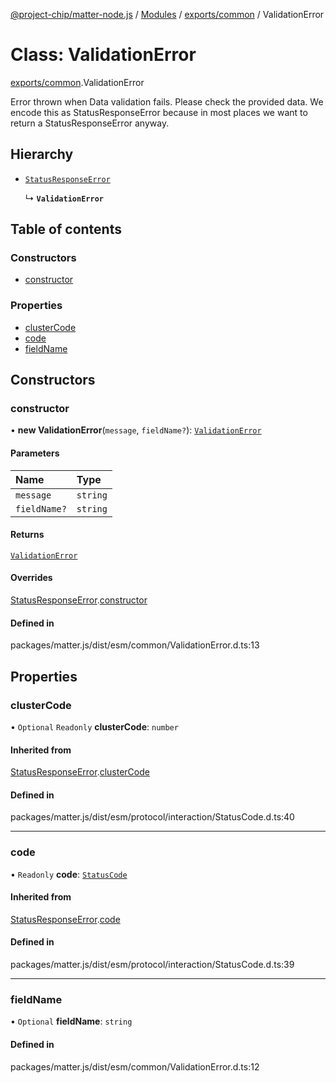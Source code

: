 [@project-chip/matter-node.js](../README.md) / [Modules](../modules.md) / [exports/common](../modules/exports_common.md) / ValidationError

# Class: ValidationError

[exports/common](../modules/exports_common.md).ValidationError

Error thrown when Data validation fails. Please check the provided data.
We encode this as StatusResponseError because in most places we want to return a StatusResponseError anyway.

## Hierarchy

- [`StatusResponseError`](exports_interaction.StatusResponseError.md)

  ↳ **`ValidationError`**

## Table of contents

### Constructors

- [constructor](exports_common.ValidationError.md#constructor)

### Properties

- [clusterCode](exports_common.ValidationError.md#clustercode)
- [code](exports_common.ValidationError.md#code)
- [fieldName](exports_common.ValidationError.md#fieldname)

## Constructors

### constructor

• **new ValidationError**(`message`, `fieldName?`): [`ValidationError`](exports_common.ValidationError.md)

#### Parameters

| Name | Type |
| :------ | :------ |
| `message` | `string` |
| `fieldName?` | `string` |

#### Returns

[`ValidationError`](exports_common.ValidationError.md)

#### Overrides

[StatusResponseError](exports_interaction.StatusResponseError.md).[constructor](exports_interaction.StatusResponseError.md#constructor)

#### Defined in

packages/matter.js/dist/esm/common/ValidationError.d.ts:13

## Properties

### clusterCode

• `Optional` `Readonly` **clusterCode**: `number`

#### Inherited from

[StatusResponseError](exports_interaction.StatusResponseError.md).[clusterCode](exports_interaction.StatusResponseError.md#clustercode)

#### Defined in

packages/matter.js/dist/esm/protocol/interaction/StatusCode.d.ts:40

___

### code

• `Readonly` **code**: [`StatusCode`](../enums/exports_interaction.StatusCode.md)

#### Inherited from

[StatusResponseError](exports_interaction.StatusResponseError.md).[code](exports_interaction.StatusResponseError.md#code)

#### Defined in

packages/matter.js/dist/esm/protocol/interaction/StatusCode.d.ts:39

___

### fieldName

• `Optional` **fieldName**: `string`

#### Defined in

packages/matter.js/dist/esm/common/ValidationError.d.ts:12
